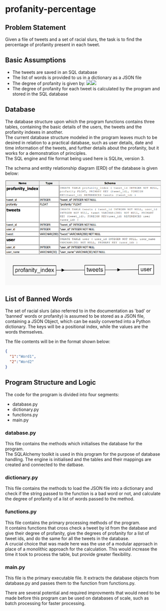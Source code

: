# profanity-percentage

## Problem Statement
Given a file of tweets and a set of racial slurs, the task is to find the percentage of profanity present in each tweet.

## Basic Assumptions  
- The tweets are saved in an SQL database
- The list of words is provided to us in a dictionary as a JSON file
- The degree of profanity is given by: <img src="https://render.githubusercontent.com/render/math?math=\frac{\text{Number of profane words}}{\text{Total number of words}}\times 100#gh-light-mode-only"><img src="https://render.githubusercontent.com/render/math?math=\color{white}{\frac{\text{Number of profane words}}{\text{Total number of words}}\times 100}#gh-dark-mode-only">
- The degree of profanity for each tweet is calculated by the program and stored in the SQL database

## Database
The database structure upon which the program functions contains three tables, containing the basic details of the users, the tweets and the profanity indexes in another.  
The current database structure modeled in the program leaves much to be desired in relation to a practical database, such as user details, date and time information of the tweets, and further details about the profanity, but it works for a demonstration of principles.  
The SQL engine and file format being used here is SQLite, version 3.

The schema and entity relationship diagram (ERD) of the database is given below:  

<img src="/assets/Schema.png">  

<img src="/assets/ERD.png">

## List of Banned Words
The set of racial slurs (also referred to in the documentation as 'bad' or 'banned' words or profanity) is assumed to be stored as a JSON file, containing a JSON Object, which can be easily converted into a Python dictionary. The keys will be a positional index, while the values are the words themselves.  

The file contents will be in the format shown below:  

```json
{
  "1":"Word1",
  "2":"Word2"
}
```

## Program Structure and Logic
The code for the program is divided into four segments:  
- database.py
- dictionary.py
- functions.py
- main.py  

### database.py
This file contains the methods which initialises the database for the program.  
The SQLAlchemy toolkit is used in this program for the purpose of database handling. The engine is initialised and the tables and their mappings are created and connected to the datbase.

### dictionary.py
This file contains the methods to load the JSON file into a dictionary and check if the string passed to the function is a bad word or not, and calculate the degree of profanity of a list of words passed to the method.

### functions.py
This file contains the primary processing methods of the program.  
It contains functions that cross check a tweet by id from the database and give their degree of profanity, give the degrees of profanity for a list of tweet ids, and do the same for all the tweets in the database.  
A crucial choice that was made here was the use of a modular approach in place of a monolithic approach for the calculation. This would increase the time it took to process the table, but provide greater flexibility.

### main.py
This file is the primary executable file. It extracts the database objects from database.py and passes them to the function from functions.py.

There are several potential and required improvments that would need to be made before this program can be used on databases of scale, such as batch processing for faster processing.
